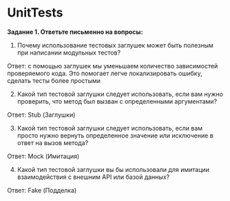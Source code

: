 # UnitTests
**Задание 1. Ответьте письменно на вопросы:**

1)  Почему использование тестовых заглушек может быть полезным при написании модульных тестов?

Ответ: с помощью заглушек мы уменьшаем количество зависимостей проверяемого кода. Это помогает легче локализировать ошибку, сделать тесты более простыми

2) Какой тип тестовой заглушки следует использовать, если вам нужно проверить, что метод был вызван с определенными аргументами?

Ответ: Stub (Заглушки) 

3) Какой тип тестовой заглушки следует использовать, если вам просто нужно вернуть определенное значение или исключение в ответ на вызов метода?

Ответ: Mock (Имитация)

4) Какой тип тестовой заглушки вы бы использовали для имитации  взаимодействия с внешним API или базой данных?

Ответ: Fake (Подделка) 
